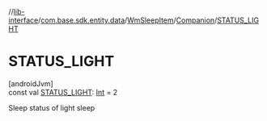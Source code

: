//[lib-interface](../../../../index.md)/[com.base.sdk.entity.data](../../index.md)/[WmSleepItem](../index.md)/[Companion](index.md)/[STATUS_LIGHT](-s-t-a-t-u-s_-l-i-g-h-t.md)

# STATUS_LIGHT

[androidJvm]\
const val [STATUS_LIGHT](-s-t-a-t-u-s_-l-i-g-h-t.md): [Int](https://kotlinlang.org/api/latest/jvm/stdlib/kotlin/-int/index.html) = 2

Sleep status of light sleep
